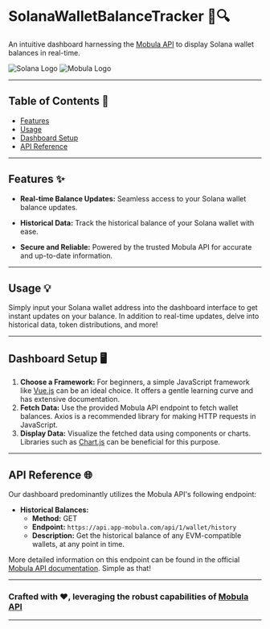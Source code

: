 # SolanaWalletBalanceTracker 💼🔍

An intuitive dashboard harnessing the [Mobula API](https://developer.mobula.fi/reference/metadata-api) to display Solana wallet balances in real-time.

![Solana Logo](https://i.imgur.com/Yh7mYpP.png) ![Mobula Logo]([https://i.imgur.com/za7HeV6.png)

---

## Table of Contents 📖

- [Features](#features-)
- [Usage](#usage-)
- [Dashboard Setup](#dashboard-setup-)
- [API Reference](#api-reference-)

---

## Features ✨

- **Real-time Balance Updates:** Seamless access to your Solana wallet balance updates.
  
- **Historical Data:** Track the historical balance of your Solana wallet with ease.

- **Secure and Reliable:** Powered by the trusted Mobula API for accurate and up-to-date information.

---

## Usage 💡

Simply input your Solana wallet address into the dashboard interface to get instant updates on your balance. In addition to real-time updates, delve into historical data, token distributions, and more!

---

## Dashboard Setup 🖥️

1. **Choose a Framework:** For beginners, a simple JavaScript framework like [Vue.js](https://vuejs.org/) can be an ideal choice. It offers a gentle learning curve and has extensive documentation.
2. **Fetch Data:** Use the provided Mobula API endpoint to fetch wallet balances. Axios is a recommended library for making HTTP requests in JavaScript.
3. **Display Data:** Visualize the fetched data using components or charts. Libraries such as [Chart.js](https://www.chartjs.org/) can be beneficial for this purpose.

---

## API Reference 🌐

Our dashboard predominantly utilizes the Mobula API's following endpoint:

- **Historical Balances:** 
  - **Method:** GET
  - **Endpoint:** `https://api.app-mobula.com/api/1/wallet/history`
  - **Description:** Get the historical balance of any EVM-compatible wallets, at any point in time.
  
More detailed information on this endpoint can be found in the official [Mobula API documentation](https://developer.mobula.fi/reference/getwallethistory). Simple as that!

---

### Crafted with ❤️, leveraging the robust capabilities of [Mobula API](https://developer.mobula.fi/)

---
